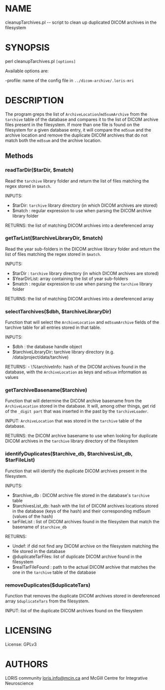 # NAME

cleanupTarchives.pl -- script to clean up duplicated DICOM archives in the filesystem

# SYNOPSIS

perl cleanupTarchives.pl `[options]`

Available options are:

\-profile: name of the config file in `../dicom-archive/.loris-mri`

# DESCRIPTION

The program greps the list of `ArchiveLocation`/`md5sumArchive` from the
`tarchive` table of the database and compares it to the list of DICOM archive
files present in the filesystem. If more than one file is found on the
filesystem for a given database entry, it will compare the `md5sum` and the archive
location and remove the duplicate DICOM archives that do not match both the `md5sum`
and the archive location.

## Methods

### readTarDir($tarDir, $match)

Read the `tarchive` library folder and return the list of files matching the regex
stored in `$match`.

INPUTS:
  - $tarDir: `tarchive` library directory (in which DICOM archives are stored)
  - $match : regular expression to use when parsing the DICOM archive library folder

RETURNS: the list of matching DICOM archives into a dereferenced array

### getTarList($tarchiveLibraryDir, $match)

Read the year sub-folders in the DICOM archive library folder and return the list of
files matching the regex stored in `$match`.

INPUTS:
  - $tarDir     : `tarchive` library directory (in which DICOM archives are stored)
  - $YearDirList: array containing the list of year sub-folders
  - $match      : regular expression to use when parsing the `tarchive` library
                  folder

RETURNS: the list of matching DICOM archives into a dereferenced array

### selectTarchives($dbh, $tarchiveLibraryDir)

Function that will select the `ArchiveLocation` and `md5sumArchive` fields of the
tarchive table for all entries stored in that table.

INPUTS:
  - $dbh               : the database handle object
  - $tarchiveLibraryDir: tarchive library directory (e.g. /data/project/data/tarchive)

RETURNS:
    - \\%tarchiveInfo: hash of the DICOM archives found in the database, with the
                      `ArchiveLocation` as keys and `md5sum` information as values

### getTarchiveBasename($tarchive)

Function that will determine the DICOM archive basename from the `ArchiveLocation`
stored in the database. It will, among other things, get rid of the `_digit part`
that was inserted in the past by the `tarchiveLoader`.

INPUT: `ArchiveLocation` that was stored in the `tarchive` table of the database.

RETURNS: the DICOM archive basename to use when looking for duplicate DICOM archives
         in the `tarchive` library directory of the filesystem

### identifyDuplicates($tarchive\_db, $tarchivesList\_db, $tarFileList)

Function that will identify the duplicate DICOM archives present in the filesystem.

INPUTS:
  - $tarchive\_db     : DICOM archive file stored in the database's `tarchive` table
  - $tarchivesList\_db: hash with the list of DICOM archives locations stored in the
                       database (keys of the hash) and their corresponding md5sum
                       (values of the hash)
  - tarFileList      : list of DICOM archives found in the filesystem that match
                       the basename of `$tarchive_db`

RETURNS:
  - Undef: if did not find any DICOM archive on the filesystem matching the file
           stored in the database
  - @duplicateTarFiles: list of duplicate DICOM archive found in the filesystem
  - $realTarFileFound : path to the actual DICOM archive that matches the one in
                        the `tarchive` table of the database

### removeDuplicates($duplicateTars)

Function that removes the duplicate DICOM archives stored in dereferenced
array `$duplicateTars` from the filesystem.

INPUT: list of the duplicate DICOM archives found on the filesystem

# LICENSING

License: GPLv3

# AUTHORS

LORIS community <loris.info@mcin.ca> and McGill Centre for Integrative Neuroscience
